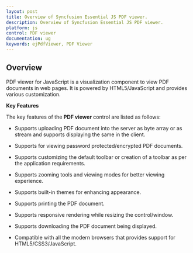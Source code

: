 ```yaml
---
layout: post
title: Overview of Syncfusion Essential JS PDF viewer.
description: Overview of Syncfusion Essential JS PDF viewer.
platform: js
control: PDF viewer
documentation: ug
keywords: ejPdfViewer, PDF Viewer
---
```


## Overview

PDF viewer for JavaScript is a visualization component to view PDF documents in web pages. It is powered by HTML5/JavaScript and provides various customization.


**Key Features**

The key features of the **PDF viewer** control are listed as follows:

* Supports uploading PDF document into the server as byte array or as stream and supports displaying the same in the client.

* Supports for viewing password protected/encrypted PDF documents.

* Supports customizing the default toolbar or creation of a toolbar as per the application requirements.

* Supports zooming tools and viewing modes for better viewing experience.

* Supports built-in themes for enhancing appearance.

* Supports printing the PDF document.

* Supports responsive rendering while resizing the control/window.

* Supports downloading the PDF document being displayed.

* Compatible with all the modern browsers that provides support for HTML5/CSS3/JavaScript.


